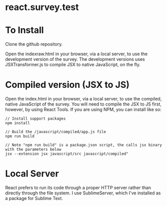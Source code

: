 # react.survey.test

# To Install
Clone the github repository.

Open the indexraw.html in your browser, via a local server, to use the development version of the survey.  The development versions uses JSXTransformer.js to compile JSX to native JavaScript, on the fly.

# Compiled version (JSX to JS)
Open the index.html in your browser, via a local server, to use the compiled, native JavaScript of the survey.  You will need to compile the JSX to JS first, however, by using React Tools.  If you are using NPM, you can install like so:

```
// Install support packages
npm install

// Build the /javascript/compiled/app.js file
npm run build

// Note "npm run build" is a package.json script, the calls jsx binary with the parameters below
jsx --extension jsx javascript/src javascript/compiled"
```

# Local Server
React prefers to run its code through a proper HTTP server rather than directly through the file system.  I use SublimeServer, which I've installed as a package for Sublime Text.  